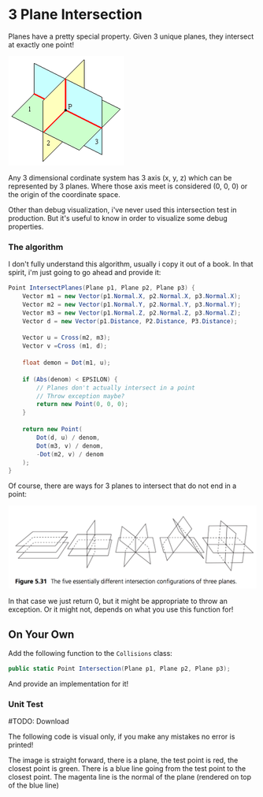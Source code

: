 # 3 Plane Intersection

Planes have a pretty special property. Given 3 unique planes, they intersect at exactly one point!

![SAMPLE](3plane_int.gif)

Any 3 dimensional cordinate system has 3 axis (x, y, z) which can be represented by 3 planes. Where those axis meet is considered (0, 0, 0) or the origin of the coordinate space.

Other than debug visualization, i've never used this intersection test in production. But it's useful to know in order to visualize some debug properties.

### The algorithm

I don't fully understand this algorithm, usually i copy it out of a book. In that spirit, i'm just going to go ahead and provide it:

```cs
Point IntersectPlanes(Plane p1, Plane p2, Plane p3) {
    Vector m1 = new Vector(p1.Normal.X, p2.Normal.X, p3.Normal.X);
    Vector m2 = new Vector(p1.Normal.Y, p2.Normal.Y, p3.Normal.Y);
    Vector m3 = new Vector(p1.Normal.Z, p2.Normal.Z, p3.Normal.Z);
    Vector d = new Vector(p1.Distance, P2.Distance, P3.Distance);
    
    Vector u = Cross(m2, m3);
    Vector v =Cross (m1, d);
    
    float demon = Dot(m1, u);
    
    if (Abs(denom) < EPSILON) {
        // Planes don't actually intersect in a point
        // Throw exception maybe?
        return new Point(0, 0, 0);
    }
       
    return new Point(
        Dot(d, u) / denom,
        Dot(m3, v) / denom,
        -Dot(m2, v) / denom
    );
}
```

Of course, there are ways for 3 planes to intersect that do not end in a point:

![P](plane_intersection_npot.png)

In that case we just return 0, but it might be appropriate to throw an exception. Or it might not, depends on what you use this function for!

## On Your Own

Add the following function to the ```Collisions``` class:

```cs
public static Point Intersection(Plane p1, Plane p2, Plane p3);
```

And provide an implementation for it!

### Unit Test

#TODO: Download

The following code is visual only, if you make any mistakes no error is printed!

The image is straight forward, there is a plane, the test point is red, the closest point is green. There is a blue line going from the test point to the closest point. The magenta line is the normal of the plane (rendered on top of the blue line) 